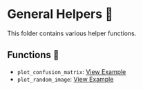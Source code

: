 # General Helpers 🔑
This folder contains various helper functions.

## Functions 💎
- `plot_confusion_matrix`: [View Example]([Examples/plot_confusion_matrix_example.ipynb](https://github.com/Eric-Chung-0511/Learning-Record/blob/main/General%20Helpers/Examples/Neural_network_classification.ipynb))
- `plot_random_image`: [View Example]([Examples/plot_confusion_matrix_example.ipynb](https://github.com/Eric-Chung-0511/Learning-Record/blob/main/General%20Helpers/Examples/Neural_network_classification.ipynb))
